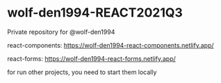 # wolf-den1994-REACT2021Q3
Private repository for @wolf-den1994

react-components: https://wolf-den1994-react-components.netlify.app/

react-forms: https://wolf-den1994-react-forms.netlify.app/

for run other projects, you need to start them locally
